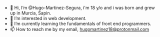 - 👋 Hi, I’m @Hugo-Martinez-Segura, i'm 18 y/o and i was born and grew up in Murcia, Sapin.
- 👀 I’m interested in web development.
- 🌱 I’m currently learning the fundamentals of front end programmers.
- 📫 How to reach me by my email, hugomartinez18@protonmail.com 

<!---
Hugo-Martinez-Segura/Hugo-Martinez-Segura is a ✨ special ✨ repository because its `README.md` (this file) appears on your GitHub profile.
You can click the Preview link to take a look at your changes.
S
--->
